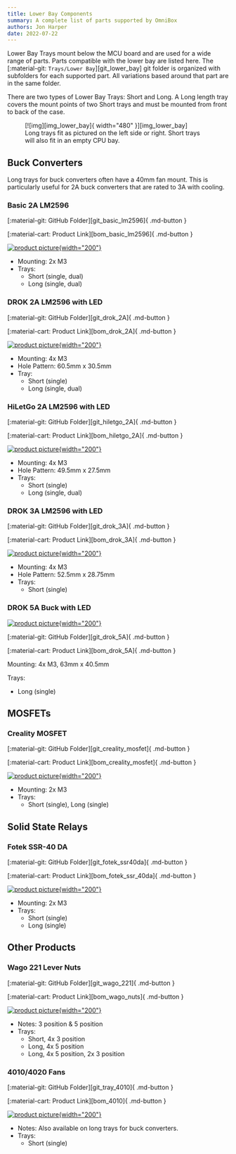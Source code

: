 ```yaml
---
title: Lower Bay Components
summary: A complete list of parts supported by OmniBox
authors: Jon Harper
date: 2022-07-22
---
```


Lower Bay Trays mount below the MCU board and are used for a wide range of parts. Parts compatible with the lower bay are listed here. The [:material-git: `Trays/Lower Bay`][git_lower_bay] git folder is organized with subfolders for each supported part. All variations based around that part are in the same folder.

There are two types of Lower Bay Trays: Short and Long. A Long length tray covers the mount points of two Short trays and must be mounted from front to back of the case.

<figure markdown>
  [![img][img_lower_bay]{ width="480" }][img_lower_bay]
  <figcaption>Long trays fit as pictured on the left side or right. Short trays will also fit in an empty CPU bay.</figcaption>
</figure>

<!-- Template
[:material-git: GitHub Folder][git_]{ .md-button }

[:material-cart: Product Link][bom_]{ .md-button }

[![product picture][img_]{width="200"}][img_]

- Mounting:
- Trays:
 -->

## Buck Converters

Long trays for buck converters often have a 40mm fan mount. This is particularly useful for 2A buck converters that are rated to 3A with cooling.

### Basic 2A LM2596

[:material-git: GitHub Folder][git_basic_lm2596]{ .md-button }

[:material-cart: Product Link][bom_basic_lm2596]{ .md-button }

[![product picture][img_basic_lm2596]{width="200"}][img_basic_lm2596]

- Mounting: 2x M3
- Trays:
    - Short (single, dual)
    - Long (single, dual)

### DROK 2A LM2596 with LED

[:material-git: GitHub Folder][git_drok_2A]{ .md-button }

[:material-cart: Product Link][bom_drok_2A]{ .md-button }

[![product picture][img_led_lm2596]{width="200"}][img_led_lm2596]

- Mounting: 4x M3
- Hole Pattern: 60.5mm x 30.5mm
- Tray:
    - Short (single)
    - Long (single, dual)

### HiLetGo 2A LM2596 with LED

[:material-git: GitHub Folder][git_hiletgo_2A]{ .md-button }

[:material-cart: Product Link][bom_hiletgo_2A]{ .md-button }

[![product picture][img_hiletgo_2a]{width="200"}][img_hiletgo_2a]

- Mounting: 4x M3
- Hole Pattern: 49.5mm x 27.5mm 
- Trays:
    - Short (single)
    - Long (single, dual)

### DROK 3A LM2596 with LED

[:material-git: GitHub Folder][git_drok_3A]{ .md-button }

[:material-cart: Product Link][bom_drok_3A]{ .md-button }

[![product picture][img_drok_3a]{width="200"}][img_drok_3a]

- Mounting: 4x M3
- Hole Pattern: 52.5mm x 28.75mm
- Trays:
    - Short (single)

### DROK 5A Buck with LED

[![product picture][img_drok_5a]{width="200"}][img_drok_5a]

[:material-git: GitHub Folder][git_drok_5A]{ .md-button }

[:material-cart: Product Link][bom_drok_5A]{ .md-button }

Mounting: 4x M3, 63mm x 40.5mm

Trays:

- Long (single)

## MOSFETs


### Creality MOSFET 

[:material-git: GitHub Folder][git_creality_mosfet]{ .md-button }

[:material-cart: Product Link][bom_creality_mosfet]{ .md-button }

[![product picture][img_creality_mosfet]{width="200"}][img_creality_mosfet]

- Mounting: 2x M3
- Trays:
    - Short (single), Long (single)

## Solid State Relays

### Fotek SSR-40 DA 

[:material-git: GitHub Folder][git_fotek_ssr40da]{ .md-button }

[:material-cart: Product Link][bom_fotek_ssr_40da]{ .md-button }

[![product picture][img_fotek_ssr_40da]{width="200"}][img_fotek_ssr_40da]

- Mounting: 2x M3
- Trays:
    - Short (single)
    - Long (single)

## Other Products

<!-- ### BIGTREETECH UPS 24V 1.0 

[:material-git: GitHub Folder][git_]{ .md-button }

[:material-cart: Product Link][bom_btt_ups_24v]{ .md-button }

[![product picture][img_btt_ups_24v]{width="200"}][img_btt_ups_24v]

- Mounting:
- Trays:
    - Short (single) -->

### Wago 221 Lever Nuts 

[:material-git: GitHub Folder][git_wago_221]{ .md-button }

[:material-cart: Product Link][bom_wago_nuts]{ .md-button }

[![product picture][img_wago_nuts]{width="200"}][img_wago_nuts]

- Notes: 3 position & 5 position
- Trays:
    - Short, 4x 3 position
    - Long, 4x 5 position
    - Long, 4x 5 position, 2x 3 position

### 4010/4020 Fans 

[:material-git: GitHub Folder][git_tray_4010]{ .md-button }

[:material-cart: Product Link][bom_4010]{ .md-button }

[![product picture][img_4010]{width="200"}][img_4010]

- Notes: Also available on long trays for buck converters.
- Trays:
    - Short (single)

[img_lower_bay]: ../img/components/lower_bay.png
[img_drok_3a]: ../img/parts/buck_3a_drok.jpg
[img_drok_5a]: ../img/parts/buck_5a_drok.jpg
[img_basic_lm2596]: ../img/parts/lm2596.jpg
[img_led_lm2596]: ../img/parts/lm2596_led.jpg
[img_creality_mosfet]: ../img/parts/mosfet_creality.jpeg
[img_fotek_ssr_40da]: ../img/parts/fotek_ssr-40_da.jpeg
[img_hiletgo_2a]: ../img/parts/lm2596_led_2.jpg
[img_wago_nuts]: ../img/parts/wago_nuts.jpg
[img_btt_ups_24v]: ../img/parts/btt_ups_24v.jpg
[img_4010]: ../img/parts/fan_4010.jpg